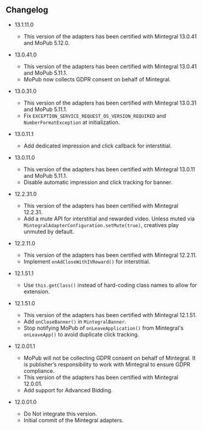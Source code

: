 ## Changelog
  
  * 13.1.11.0
    * This version of the adapters has been certified with Mintegral 13.0.41 and MoPub 5.12.0.
    
  * 13.0.41.0
    * This version of the adapters has been certified with Mintegral 13.0.41 and MoPub 5.11.1.
    * MoPub now collects GDPR consent on behalf of Mintegral.

  * 13.0.31.0
    * This version of the adapters has been certified with Mintegral 13.0.31 and MoPub 5.11.1.
    * Fix `EXCEPTION_SERVICE_REQUEST_OS_VERSION_REQUIRED` and `NumberFormatException` at initialization.

  * 13.0.11.1
    * Add dedicated impression and click callback for interstitial.

  * 13.0.11.0
    * This version of the adapters has been certified with Mintegral 13.0.11 and MoPub 5.11.1.
    * Disable automatic impression and click tracking for banner.

  * 12.2.31.0
    * This version of the adapters has been certified with Mintegral 12.2.31.
    * Add a mute API for interstitial and rewarded video. Unless muted via `MintegralAdapterConfiguration.setMute(true)`, creatives play unmuted by default. 

  * 12.2.11.0
    * This version of the adapters has been certified with Mintegral 12.2.11.
    * Implement `onAdCloseWithIVReward()` for interstitial.

  * 12.1.51.1
    * Use `this.getClass()` instead of hard-coding class names to allow for extension.

  * 12.1.51.0
    * This version of the adapters has been certified with Mintegral 12.1.51.
    * Add `onCloseBanner()` in `MintegralBanner`.
    * Stop notifying MoPub of `onLeaveApplication()` from Mintegral's `onLeaveApp()` to avoid duplicate click tracking.

  * 12.0.01.1
    * MoPub will not be collecting GDPR consent on behalf of Mintegral. It is publisher’s responsibility to work with Mintegral to ensure GDPR compliance.
    * This version of the adapters has been certified with Mintegral 12.0.01.
    * Add support for Advanced Bidding.

  * 12.0.01.0
    * Do Not integrate this version.
    * Initial commit of the Mintegral adapters.
